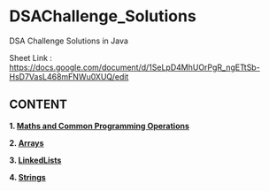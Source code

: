# DSAChallenge_Solutions
DSA Challenge Solutions in Java

Sheet Link : https://docs.google.com/document/d/1SeLpD4MhUOrPgR_ngETtSb-HsD7VasL468mFNWu0XUQ/edit

## CONTENT
<b>1. [Maths and Common Programming Operations](Maths%20and%20Common%20Programming%20Operations)</b>

<b>2. [Arrays](Arrays)</b>

<b>3. [LinkedLists](LinkedLists)</b>

<b>4. [Strings](Strings)</b>


